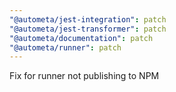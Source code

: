 ```yaml
---
"@autometa/jest-integration": patch
"@autometa/jest-transformer": patch
"@autometa/documentation": patch
"@autometa/runner": patch
---
```


Fix for runner not publishing to NPM
